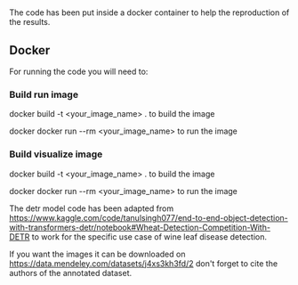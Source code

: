 # 
The code has been put inside a docker container to help the reproduction of the results.

## Docker

For running the code you will need to:

### Build run image

docker build -t <your_image_name> . to build the image

docker docker run --rm <your_image_name> to run the image

### Build visualize image

docker build -t <your_image_name> . to build the image

docker docker run --rm <your_image_name> to run the image



The detr model code has been adapted from https://www.kaggle.com/code/tanulsingh077/end-to-end-object-detection-with-transformers-detr/notebook#Wheat-Detection-Competition-With-DETR to work for the specific use case of wine leaf disease detection.

If you want the images it can be downloaded on https://data.mendeley.com/datasets/j4xs3kh3fd/2 don't forget to cite the authors of the annotated dataset.